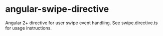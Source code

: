 # angular-swipe-directive
Angular 2+ directive for user swipe event handling. See swipe.directive.ts for usage instructions.